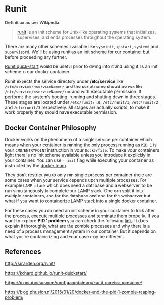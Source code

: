# Runit

Definition as per Wikipedia.

> [runit](http://smarden.org/runit/) is an init scheme for Unix-like operating systems that initializes, supervises, and ends processes throughout the operating system.

There are many other schemes available like `sysvinit`, `upstart`, `systemd` and `supervisord`. We'll be using runit as an init scheme for our container but before proceeding any further.

[Runit quick-start](https://kchard.github.io/runit-quickstart/) would be useful prior to diving into it and using it as an init scheme in our docker container.

Runit expects the service directory under **/etc/service** like `/etc/service/<serviceName>/` and the script name should be **`run`** like `/etc/service/<serviceName>/run` and with executable permission. It performs the system's booting, running and shutting down in three stages. These stages are located under `/etc/runit/` i.e. `/etc/runit/1`, `/etc/runit/2` and `/etc/runit/3` respectively. All stages are actually scripts, to make it work properly they should have executable permission.

## Docker Container Philosophy

Docker works on the phenomena of a single service per container which means when your container is running the only process running as `PID 1` is your `CMD/ENTRYPOINT` instruction in your `Dockerfile`. To make your containers light there is no init scheme available unless you introduce it explicitly in your container. You can use `--init` flag while executing your container as instructed by the [docker team](https://docs.docker.com/config/containers/multi-service_container/). 

They don't restrict you to only run single process per container there are some cases when your service depends upon multiple processes. For example `LAMP stack` which does need a database and a webserver, to be run simultaneously to complete our LAMP stack. One can split it into multiple containers, one for the database and one for the webserver but what if you want to containerize LAMP stack into a single docker container. 

For these cases you do need an init scheme in your container to look after the process, execute multiple processes and terminate them properly. If you want to explore **PID 1 problem** you can check the following [link](https://blog.phusion.nl/2015/01/20/docker-and-the-pid-1-zombie-reaping-problem/). It does explain it thoroughly, what are the zombie processes and why there is a need of a process management system in our container. But it depends on what you're containerizing and your case may be different.

## References
http://smarden.org/runit/

https://kchard.github.io/runit-quickstart/

https://docs.docker.com/config/containers/multi-service_container/

https://blog.phusion.nl/2015/01/20/docker-and-the-pid-1-zombie-reaping-problem/